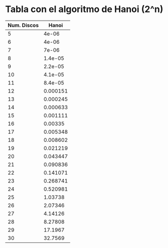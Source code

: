# Tabla con el algoritmo de Hanoi (2^n)

| Num. Discos | Hanoi |
|-------------|-------|
|5|4e-06|
|6|4e-06|
|7|7e-06|
|8|1.4e-05|
|9|2.2e-05|
|10|4.1e-05|
|11|8.4e-05|
|12|0.000151|
|13|0.000245|
|14|0.000633|
|15|0.001111|
|16|0.00335|
|17|0.005348|
|18|0.008602|
|19|0.021219|
|20|0.043447|
|21|0.090836|
|22|0.141071|
|23|0.268741|
|24|0.520981|
|25|1.03738|
|26|2.07346|
|27|4.14126|
|28|8.27808|
|29|17.1967|
|30|32.7569|
